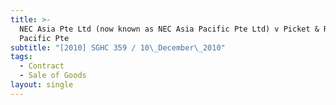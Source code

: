 ```yaml
---
title: >-
  NEC Asia Pte Ltd (now known as NEC Asia Pacific Pte Ltd) v Picket & Rail Asia
  Pacific Pte
subtitle: "[2010] SGHC 359 / 10\_December\_2010"
tags:
  - Contract
  - Sale of Goods
layout: single
---
```


